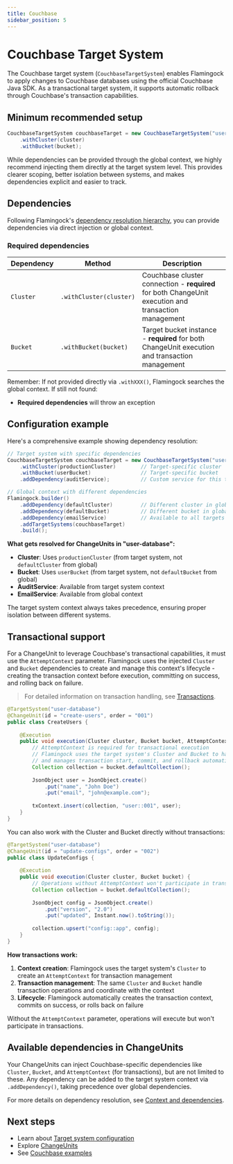 ```yaml
---
title: Couchbase
sidebar_position: 5
---
```


# Couchbase Target System

The Couchbase target system (`CouchbaseTargetSystem`) enables Flamingock to apply changes to Couchbase databases using the official Couchbase Java SDK. As a transactional target system, it supports automatic rollback through Couchbase's transaction capabilities.

## Minimum recommended setup

```java
CouchbaseTargetSystem couchbaseTarget = new CouchbaseTargetSystem("user-database")
    .withCluster(cluster)
    .withBucket(bucket);
```

While dependencies can be provided through the global context, we highly recommend injecting them directly at the target system level. This provides clearer scoping, better isolation between systems, and makes dependencies explicit and easier to track.

## Dependencies

Following Flamingock's [dependency resolution hierarchy](../flamingock-library-config/target-system-configuration.md#dependency-resolution-hierarchy), you can provide dependencies via direct injection or global context.

### Required dependencies

| Dependency | Method | Description |
|------------|--------|-------------|
| `Cluster` | `.withCluster(cluster)` | Couchbase cluster connection - **required** for both ChangeUnit execution and transaction management |
| `Bucket` | `.withBucket(bucket)` | Target bucket instance - **required** for both ChangeUnit execution and transaction management |

Remember: If not provided directly via `.withXXX()`, Flamingock searches the global context. If still not found:
- **Required dependencies** will throw an exception

## Configuration example

Here's a comprehensive example showing dependency resolution:

```java
// Target system with specific dependencies
CouchbaseTargetSystem couchbaseTarget = new CouchbaseTargetSystem("user-database")
    .withCluster(productionCluster)        // Target-specific cluster
    .withBucket(userBucket)                // Target-specific bucket
    .addDependency(auditService);          // Custom service for this target

// Global context with different dependencies
Flamingock.builder()
    .addDependency(defaultCluster)         // Different cluster in global
    .addDependency(defaultBucket)          // Different bucket in global
    .addDependency(emailService)           // Available to all targets
    .addTargetSystems(couchbaseTarget)
    .build();
```

**What gets resolved for ChangeUnits in "user-database":**
- **Cluster**: Uses `productionCluster` (from target system, not `defaultCluster` from global)
- **Bucket**: Uses `userBucket` (from target system, not `defaultBucket` from global)
- **AuditService**: Available from target system context
- **EmailService**: Available from global context

The target system context always takes precedence, ensuring proper isolation between different systems.

## Transactional support

For a ChangeUnit to leverage Couchbase's transactional capabilities, it must use the `AttemptContext` parameter. Flamingock uses the injected `Cluster` and `Bucket` dependencies to create and manage this context's lifecycle - creating the transaction context before execution, committing on success, and rolling back on failure.

> For detailed information on transaction handling, see [Transactions](../flamingock-library-config/transactions.md).

```java
@TargetSystem("user-database")
@ChangeUnit(id = "create-users", order = "001")
public class CreateUsers {
    
    @Execution
    public void execution(Cluster cluster, Bucket bucket, AttemptContext txContext) {
        // AttemptContext is required for transactional execution
        // Flamingock uses the target system's Cluster and Bucket to handle transaction operations
        // and manages transaction start, commit, and rollback automatically
        Collection collection = bucket.defaultCollection();
        
        JsonObject user = JsonObject.create()
            .put("name", "John Doe")
            .put("email", "john@example.com");
            
        txContext.insert(collection, "user::001", user);
    }
}
```

You can also work with the Cluster and Bucket directly without transactions:

```java
@TargetSystem("user-database")
@ChangeUnit(id = "update-configs", order = "002")
public class UpdateConfigs {
    
    @Execution
    public void execution(Cluster cluster, Bucket bucket) {
        // Operations without AttemptContext won't participate in transactions
        Collection collection = bucket.defaultCollection();
        
        JsonObject config = JsonObject.create()
            .put("version", "2.0")
            .put("updated", Instant.now().toString());
            
        collection.upsert("config::app", config);
    }
}
```

**How transactions work:**
1. **Context creation**: Flamingock uses the target system's `Cluster` to create an `AttemptContext` for transaction management
2. **Transaction management**: The same `Cluster` and `Bucket` handle transaction operations and coordinate with the context
3. **Lifecycle**: Flamingock automatically creates the transaction context, commits on success, or rolls back on failure

Without the `AttemptContext` parameter, operations will execute but won't participate in transactions.

## Available dependencies in ChangeUnits

Your ChangeUnits can inject Couchbase-specific dependencies like `Cluster`, `Bucket`, and `AttemptContext` (for transactions), but are not limited to these. Any dependency can be added to the target system context via `.addDependency()`, taking precedence over global dependencies.

For more details on dependency resolution, see [Context and dependencies](../flamingock-library-config/context-and-dependencies.md).

## Next steps

- Learn about [Target system configuration](../flamingock-library-config/target-system-configuration.md)
- Explore [ChangeUnits](../change-units/introduction.md)
- See [Couchbase examples](https://github.com/flamingock/flamingock-examples/tree/master/couchbase)